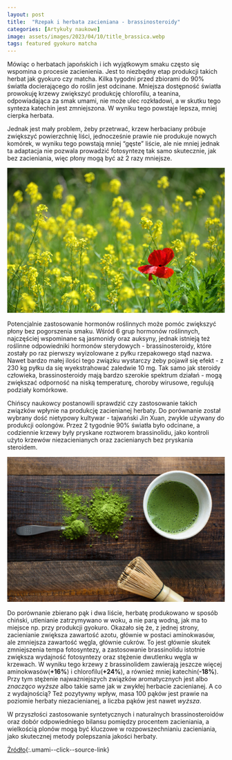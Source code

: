 ```yaml
---
layout: post
title:  "Rzepak i herbata zacieniana - brassinosteroidy"
categories: [Artykuły naukowe]
image: assets/images/2023/04/10/title_brassica.webp
tags: featured gyokuro matcha
---
```

Mówiąc o herbatach japońskich i ich wyjątkowym smaku często się wspomina o procesie zacienienia. Jest to niezbędny etap produkcji takich herbat jak gyokuro czy matcha. Kilka tygodni przed zbiorami do 90% światła docierającego do roślin jest odcinane. Mniejsza dostępność światła prowokuję krzewy zwiększyć produkcję chlorofilu, a teanina, odpowiadająca za smak umami, nie może ulec rozkładowi, a w skutku tego synteza katechin jest zmniejszona. W wyniku tego powstaje lepsza, mniej cierpka herbata.

Jednak jest mały problem, żeby przetrwać, krzew herbaciany próbuje zwiększyć powierzchnię liści, jednocześnie prawie nie produkuje nowych komórek, w wyniku tego powstają mniej “gęste” liście, ale nie mniej jednak ta adaptacja nie pozwala prowadzić fotosyntezę tak samo skutecznie, jak bez zacieniania, więc płony mogą być aż 2 razy mniejsze.

![rzepak](/assets/images/2023/04/10/brassica_2.webp)

Potencjalnie zastosowanie hormonów roślinnych może pomóc zwiększyć płony bez pogorszenia smaku. Wśród 6 grup hormonów roślinnych, najczęściej wspominane są jasmonidy oraz auksyny, jednak istnieją też roślinne odpowiedniki hormonów sterydowych - brassinosteroidy,  które zostały po raz pierwszy wyizolowane z pyłku rzepakowego stąd nazwa. Nawet bardzo małej ilości tego związku wystarczy żeby pojawił się efekt -  z 230 kg pyłku da się wyekstrahować zaledwie 10 mg. Tak samo jak steroidy człowieka,  brassinosteroidy mają bardzo szerokie spektrum działań - mogą zwiększać odporność na niską temperaturę, choroby wirusowe, regulują podziały komórkowe. 

Chińscy naukowcy postanowili sprawdzić czy zastosowanie takich związków wpłynie na produkcję zacienianej herbaty. Do porównanie został wybrany dość nietypowy kultywar - tajwański Jin Xuan, zwykle używany do produkcji oolongów. Przez 2 tygodnie 90% światła było odcinane, a codziennie krzewy były pryskane roztworem brassinolidu, jako kontroli użyto krzewów niezacienianych oraz zacienianych bez pryskania steroidem. 

![matcha](/assets/images/2023/04/10/matcha.webp)

Do porównanie zbierano pąk i dwa liście, herbatę produkowano w sposób chiński, utlenianie zatrzymywano w woku, a nie parą wodną, jak ma to miejsce np. przy produkcji gyokuro. Okazało się że, z jednej strony, zacienianie zwiększa zawartość azotu, głównie w postaci aminokwasów, ale zmniejsza zawartość węgla, głównie cukrów. To jest głównie skutek zmniejszenia tempa fotosyntezy, a zastosowanie brassinolidu istotnie zwiększa wydajność fotosyntezy oraz stężenie dwutlenku węgla w krzewach. W wyniku tego krzewy z brassinolidem zawierają jeszcze więcej aminokwasów(**+16%**) i chlorofilu(**+24%**), a również mniej katechin(**-18%**). Przy tym stężenie najważniejszych związków aromatycznych jest albo *znacząco wyższe* albo takie same jak w zwykłej herbacie zacienianej. A co z wydajnością? Też pozytywny wpływ, masa 100 pąków jest prawie na poziomie herbaty niezacienianej, a liczba pąków jest nawet *wyższa*.

W przyszłości zastosowanie syntetycznych i naturalnych brassinosteroidów oraz dobór odpowiedniego bilansu pomiędzy procentem zacieniania, a wielkością plonów mogą być kluczowe w rozpowszechnianiu zacieniania, jako skutecznej metody polepszania jakości herbaty. 


[Żródło](https://doi.org/10.1016/j.foodchem.2022.134969){:.umami--click--source-link}